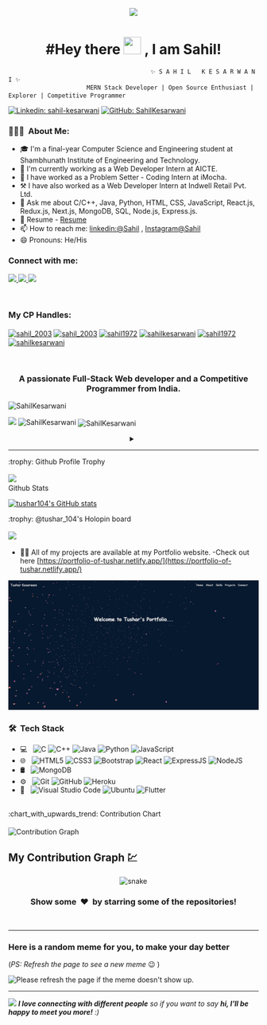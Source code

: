 <p align="center">
  <img src="https://github.com/thompsonemerson/thompsonemerson/raw/master/cover-thompson.png" />
</p>

<h1 align="center">#Hey there <img src="https://media.giphy.com/media/hvRJCLFzcasrR4ia7z/giphy.gif" width="35px" height="35px"> , I am Sahil!</h1>

                                            ✨ S A H I L   K E S A R W A N I ✨
                          MERN Stack Developer | Open Source Enthusiast | Explorer | Competitive Programmer

[![Linkedin: sahil-kesarwani](https://img.shields.io/badge/-sahilkesarwani-blue?style=flat-square&logo=Linkedin&logoColor=white&link=https://www.linkedin.com/in/sahil-kesarwani/)](https://www.linkedin.com/in/sahil-kesarwani/)
[![GitHub: SahilKesarwani](https://img.shields.io/github/followers/SahilKesarwani?label=follow&style=social)](https://github.com/SahilKesarwani/)

<h3> 👨🏻‍💻 &nbsp;About Me: </h3>

-   🎓 I'm a final-year Computer Science and Engineering student at Shambhunath Institute of Engineering and Technology.
-   🔭 I'm currently working as a Web Developer Intern at AICTE.
-   🌱 I have worked as a Problem Setter - Coding Intern at iMocha.
-   ⚒  I have also worked as a Web Developer Intern at Indwell Retail Pvt. Ltd.
-   💬 Ask me about C/C++, Java, Python, HTML, CSS, JavaScript, React.js, Redux.js, Next.js, MongoDB, SQL, Node.js, Express.js.
-   📃 Resume - [Resume](https://drive.google.com/file/d/1xR-03d7eOVz_FAwDVQe05mTyHBtO3k6C/view?usp=sharing)
-   📫 How to reach me: [linkedin:@Sahil](https://www.linkedin.com/in/sahil-kesarwani) , [Instagram@Sahil](https://www.instagram.com/sahil.kesarwani)
-   😄 Pronouns: He/His

<h3 align="left">Connect with me:</h3>
<p align="left">
  <a href="https://www.linkedin.com/in/sahil-kesarwani/">
    <img src="https://img.shields.io/badge/LinkedIn-%230077B5.svg?&style=flat-square&logo=linkedin&logoColor=white">
  </a>
  
  <a href="https://github.com/SahilKesarwani">
    <img src="https://img.shields.io/badge/Github-%230A0A0A.svg?&style=flat-square&logo=Github&logoColor=white">  
  </a>
 
  <a href="https://www.instagram.com/sahil.kesarwani">
    <img src="https://img.shields.io/badge/Instagram-%23E4405F.svg?&style=flat-square&logo=instagram&logoColor=white">
  </a>
  
<p/>
<br/>

<h3 align="left">My CP Handles:</h3>
<p align="left">
  <a href="https://www.codechef.com/users/sahil_2003" target="blank"><img align="center" src="https://cdn.jsdelivr.net/npm/simple-icons@3.1.0/icons/codechef.svg" alt="sahil_2003" height="30" width="40" /></a>
  <a href="https://www.hackerrank.com/sahil_2003" target="blank"><img align="center" src="https://raw.githubusercontent.com/rahuldkjain/github-profile-readme-generator/master/src/images/icons/Social/hackerrank.svg" alt="sahil_2003" height="30" width="40" /></a>
  <a href="https://codeforces.com/profile/sahil1972" target="blank"><img align="center" src="https://raw.githubusercontent.com/rahuldkjain/github-profile-readme-generator/master/src/images/icons/Social/codeforces.svg" alt="sahil1972" height="30" width="40" /></a>
  <a href="https://leetcode.com/sahilkesarwani/" target="blank"><img align="center" src="https://raw.githubusercontent.com/rahuldkjain/github-profile-readme-generator/master/src/images/icons/Social/leet-code.svg" alt="sahilkesarwani" height="30" width="40" /></a>
  <a href="https://www.hackerearth.com/@sahil1972" target="blank"><img align="center" src="https://raw.githubusercontent.com/rahuldkjain/github-profile-readme-generator/master/src/images/icons/Social/hackerearth.svg" alt="sahil1972" height="30" width="40" /></a>
  <a href="https://auth.geeksforgeeks.org/user/sahilkesarwani" target="blank"><img align="center" src="https://raw.githubusercontent.com/rahuldkjain/github-profile-readme-generator/master/src/images/icons/Social/geeks-for-geeks.svg" alt="sahilkesarwani" height="30" width="40" /></a>
</p>
<br/>

<h3 align="center">A passionate Full-Stack Web developer and a Competitive Programmer from India.</h3>

<p align="left"> <img src="https://komarev.com/ghpvc/?username=SahilKesarwani&label=Profile%20views&color=0e75b6&style=flat" alt="SahilKesarwani" /> </p>

<p>
  <img width="49%" src="https://github-readme-stats.vercel.app/api?username=SahilKesarwani&&show_icons=true&title_color=ffffff&icon_color=bb2acf&text_color=daf7dc&bg_color=151515">
  <img width="49%"   src="https://github-readme-streak-stats.herokuapp.com/?user=SahilKesarwani&theme=nightowl&hide_border=true&fire=DD2727" alt="SahilKesarwani" />
  <img width="40%" align="center"  src="https://github-readme-stats.vercel.app/api/top-langs?username=SahilKesarwani&color=0e75b6&style=flat&theme=nightowl&hide_border=true" alt="SahilKesarwani" />
</p>


<details> <summary align="center"> </samp></summary><b>Note:</b> Most Used languages is only a metric of the languages my public code consists of and doesn't reflect experience or skill level.</details>

---

<summary>:trophy: Github Profile Trophy</summary>
  <br/>
  <img src="https://github-profile-trophy.vercel.app/?username=TusharKesarwani&theme=monokai&row=1&no-frame=true&no-bg=true/">

<summary>Github Stats</summary>

[![tushar104's GitHub stats](https://stats.quine.sh/tushar104/github)](https://stats.quine.sh/tushar104/github)

<summary>:trophy: @tushar_104's Holopin board</summary>
  <br/>
  <a href="https://holopin.io/@tushar_104">
    <img src="https://holopin.me/tushar_104">
  </a>

-   👨‍💻 All of my projects are available at my Portfolio website.
-Check out here [https://portfolio-of-tushar.netlify.app/](https://portfolio-of-tushar.netlify.app/)
<img src="https://raw.githubusercontent.com/TusharKesarwani/TusharKesarwani/master/portfolio.png">
<br/>
<h3> 🛠 &nbsp;Tech Stack</h3>

-   💻 &nbsp;
    ![C](https://img.shields.io/badge/-C-000000?style=for-the-badge&logo=C)
    ![C++](https://img.shields.io/badge/-C++-000000?style=for-the-badge&logo=C%2B%2B&logoColor=00599C)
    ![Java](https://img.shields.io/badge/-Java-000000?style=for-the-badge&logo=Java&logoColor=007396)
    ![Python](https://img.shields.io/badge/-Pyhton-000000?style=for-the-badge&logo=Python)
    ![JavaScript](https://img.shields.io/badge/-JavaScript-000000?style=for-the-badge&logo=javascript)
-   🌐 &nbsp;
    ![HTML5](https://img.shields.io/badge/-HTML5-000000?style=for-the-badge&logo=HTML5)
    ![CSS3](https://img.shields.io/badge/-CSS3-000000?style=for-the-badge&logo=CSS3)
    ![Bootstrap](https://img.shields.io/badge/-Bootstrap-000000?style=for-the-badge&logo=Bootstrap)
    ![React](https://img.shields.io/badge/-React-000000?style=for-the-badge&logo=React)
    ![ExpressJS](https://img.shields.io/badge/-Express.JS-000000?style=for-the-badge&logo=Express.JS)
    ![NodeJS](https://img.shields.io/badge/-Node.JS-000000?style=for-the-badge&logo=Node.JS)
-   🛢 &nbsp;
    ![MongoDB](https://img.shields.io/badge/-MongoDB-000000?style=for-the-badge&logo=MongoDB)
-   ⚙️ &nbsp;
    ![Git](https://img.shields.io/badge/-Git-000000?style=for-the-badge&logo=Git)
    ![GitHub](https://img.shields.io/badge/-GitHub-000000?style=for-the-badge&logo=GitHub)
    ![Heroku](https://img.shields.io/badge/-Heroku-000000?style=for-the-badge&logo=Heroku)
-   🔧 &nbsp;
    ![Visual Studio Code](https://img.shields.io/badge/-VisualStudioCode-000000?style=for-the-badge&logo=VisualStudioCode)
    ![Ubuntu](https://img.shields.io/badge/-Ubuntu-000000?style=for-the-badge&logo=Ubuntu)
    ![Flutter](https://img.shields.io/badge/-Flutter-000000?style=for-the-badge&logo=Flutter)

<br/>

<summary>:chart_with_upwards_trend: Contribution Chart </summary>
   <br/>
   <img src="https://activity-graph.herokuapp.com/graph?username=TusharKesarwani&theme=xcode" alt="Contribution Graph" align="center" />

<h2>My Contribution Graph 💹 </h2>

<p align="center">
  <img src="https://raw.githubusercontent.com/TusharKesarwani/TusharKesarwani/output/github-contribution-grid-snake.svg" alt="snake"></center>
</p>

<div align="center">
    <h3 align="center">Show some &nbsp;❤️&nbsp; by starring some of the repositories!</h3>
</div>
<br/>

---

### Here is a random meme for you, to make your day better

(_PS: Refresh the page to see a new meme_ :wink: )

<img src='https://random-memer.herokuapp.com/' title="Meme" alt="Please refresh the page if the meme doesn't show up." height="400">

<br/>

---

<img src="https://media.giphy.com/media/LnQjpWaON8nhr21vNW/giphy.gif" width="60"> <em><b>I love connecting with different people</b> so if you want to say <b>hi, I'll be happy to meet you more!</b> :)</em>
